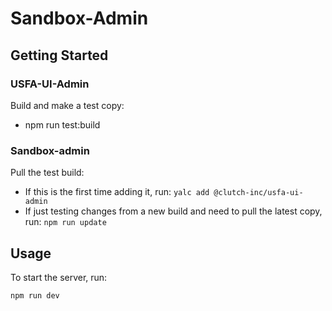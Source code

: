 # Sandbox-Admin

## Getting Started

### USFA-UI-Admin

Build and make a test copy:

- npm run test:build

### Sandbox-admin

Pull the test build:

- If this is the first time adding it, run: ```yalc add @clutch-inc/usfa-ui-admin```
- If just testing changes from a new build and need to pull the latest copy, run: ```npm run update```


## Usage

To start the server, run:

```npm run dev```